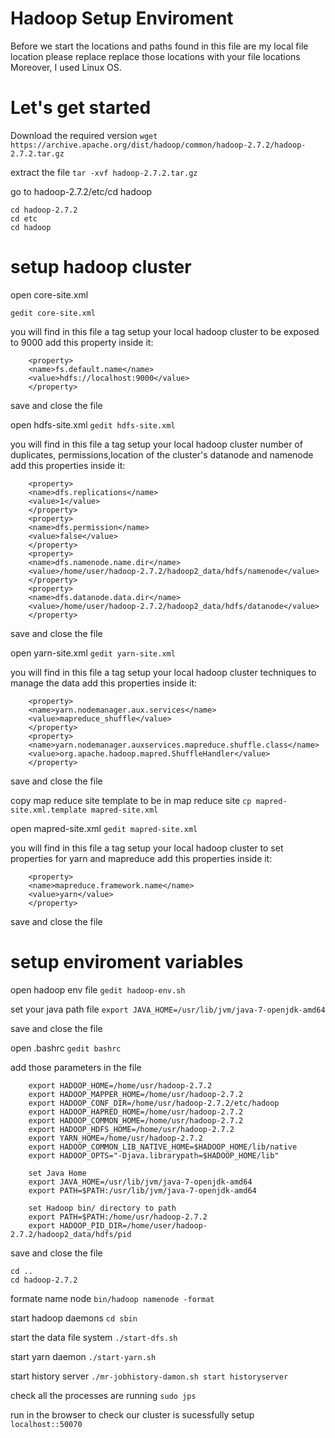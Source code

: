 # Hadoop Setup Enviroment
Before we start the locations and paths found in this file are my local file location
please replace replace those locations with your file locations
Moreover, I used Linux OS. 


# Let's get started
Download the required version
```wget https://archive.apache.org/dist/hadoop/common/hadoop-2.7.2/hadoop-2.7.2.tar.gz```

extract the file
```tar -xvf hadoop-2.7.2.tar.gz```

go to hadoop-2.7.2/etc/cd hadoop

```
cd hadoop-2.7.2
cd etc
cd hadoop
```

# setup hadoop cluster

open core-site.xml

```gedit core-site.xml```

you will find in this file a tag <configurations> setup your local hadoop cluster to be exposed to 9000 add this property inside it:

```
    <property>
    <name>fs.default.name</name>
    <value>hdfs://localhost:9000</value>
    </property>
```
save and close the file

open hdfs-site.xml
```gedit hdfs-site.xml```

you will find in this file a tag <configurations> setup your local hadoop cluster number of duplicates, permissions,location of the cluster's datanode and namenode add this properties inside it:
  
```
    <property>
    <name>dfs.replications</name>
    <value>1</value>
    </property>
    <property>
    <name>dfs.permission</name>
    <value>false</value>
    </property>
    <property>
    <name>dfs.namenode.name.dir</name>
    <value>/home/user/hadoop-2.7.2/hadoop2_data/hdfs/namenode</value>
    </property>
    <property>
    <name>dfs.datanode.data.dir</name>
    <value>/home/user/hadoop-2.7.2/hadoop2_data/hdfs/datanode</value>
    </property>
```

save and close the file

open yarn-site.xml
```gedit yarn-site.xml```

you will find in this file a tag <configurations> setup your local hadoop cluster techniques to manage the data add this properties inside it:
  
```
    <property>
    <name>yarn.nodemanager.aux.services</name>
    <value>mapreduce_shuffle</value>
    </property>
    <property>
    <name>yarn.nodemanager.auxservices.mapreduce.shuffle.class</name>
    <value>org.apache.hadoop.mapred.ShuffleHandler</value>
    </property>
```

save and close the file

copy map reduce site template to be in map reduce site
```cp mapred-site.xml.template mapred-site.xml```

open mapred-site.xml
```gedit mapred-site.xml```

you will find in this file a tag <configurations> setup your local hadoop cluster to set properties for yarn and mapreduce add this properties inside it:
  
```
    <property>
    <name>mapreduce.framework.name</name>
    <value>yarn</value>
    </property>
```
save and close the file

# setup enviroment variables

open hadoop env file
```gedit hadoop-env.sh```

set your java path file
```export JAVA_HOME=/usr/lib/jvm/java-7-openjdk-amd64```

save and close the file

open .bashrc
``` gedit bashrc ```

add those parameters in the file
```
    export HADOOP_HOME=/home/usr/hadoop-2.7.2
    export HADOOP_MAPPER_HOME=/home/usr/hadoop-2.7.2
    export HADOOP_CONF_DIR=/home/usr/hadoop-2.7.2/etc/hadoop
    export HADOOP_HAPRED_HOME=/home/usr/hadoop-2.7.2
    export HADOOP_COMMON_HOME=/home/usr/hadoop-2.7.2
    export HADOOP_HDFS_HOME=/home/usr/hadoop-2.7.2
    export YARN_HOME=/home/usr/hadoop-2.7.2
    export HADOOP_COMMON_LIB_NATIVE_HOME=$HADOOP_HOME/lib/native
    export HADOOP_OPTS="-Djava.librarypath=$HADOOP_HOME/lib"

    set Java Home
    export JAVA_HOME=/usr/lib/jvm/java-7-openjdk-amd64
    export PATH=$PATH:/usr/lib/jvm/java-7-openjdk-amd64

    set Hadoop bin/ directory to path
    export PATH=$PATH:/home/usr/hadoop-2.7.2
    export HADOOP_PID_DIR=/home/user/hadoop-2.7.2/hadoop2_data/hdfs/pid
```
save and close the file

```
cd ..
cd hadoop-2.7.2
```

formate name node
```bin/hadoop namenode -format```

start hadoop daemons
```cd sbin```

start the data file system
```./start-dfs.sh```

start yarn daemon
```./start-yarn.sh```

start history server
```./mr-jobhistory-damon.sh start historyserver```

check all the processes are running
```sudo jps```

run in the browser to check our cluster is sucessfully setup
```localhost::50070```
